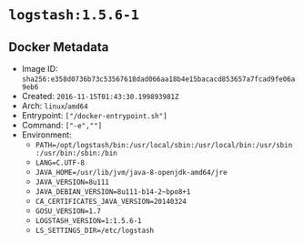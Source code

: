 # `logstash:1.5.6-1`

## Docker Metadata

- Image ID: `sha256:e358d0736b73c53567618dad066aa18b4e15bacacd853657a7fcad9fe06a9eb6`
- Created: `2016-11-15T01:43:30.199893981Z`
- Arch: `linux`/`amd64`
- Entrypoint: `["/docker-entrypoint.sh"]`
- Command: `["-e",""]`
- Environment:
  - `PATH=/opt/logstash/bin:/usr/local/sbin:/usr/local/bin:/usr/sbin:/usr/bin:/sbin:/bin`
  - `LANG=C.UTF-8`
  - `JAVA_HOME=/usr/lib/jvm/java-8-openjdk-amd64/jre`
  - `JAVA_VERSION=8u111`
  - `JAVA_DEBIAN_VERSION=8u111-b14-2~bpo8+1`
  - `CA_CERTIFICATES_JAVA_VERSION=20140324`
  - `GOSU_VERSION=1.7`
  - `LOGSTASH_VERSION=1:1.5.6-1`
  - `LS_SETTINGS_DIR=/etc/logstash`
